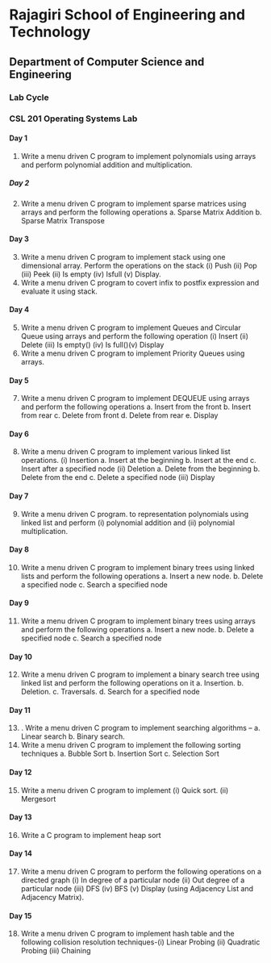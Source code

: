 # Rajagiri School of Engineering and Technology
## Department of Computer Science and Engineering

### Lab Cycle
### CSL 201 Operating Systems Lab

#### Day 1 
1. Write a menu driven C program to implement polynomials using arrays and perform polynomial addition and multiplication.

##### Day 2
2. Write a menu driven C program to implement sparse matrices using arrays and perform the following operations
a. Sparse Matrix Addition
b. Sparse Matrix Transpose

#### Day 3
3. Write a menu driven C program to implement stack using one dimensional array. Perform the operations on the stack (i) Push (ii) Pop (iii) Peek (ii) Is empty (iv) Isfull (v) Display.
4. Write a menu driven C program to covert infix to postfix expression and evaluate it using stack.

#### Day 4
5. Write a menu driven C program to implement Queues and Circular Queue using arrays and perform the following operation (i) Insert (ii) Delete (iii) Is empty() (iv) Is full()(v) Display
6. Write a menu driven C program to implement Priority Queues using arrays.

#### Day 5
7. Write a menu driven C program to implement DEQUEUE using arrays and perform the following operations
a. Insert from the front
b. Insert from rear
c. Delete from front
d. Delete from rear
e. Display

#### Day 6
8. Write a menu driven C program to implement various linked list operations.
(i) Insertion
a. Insert at the beginning
b. Insert at the end
c. Insert after a specified node
(ii) Deletion
a. Delete from the beginning
b. Delete from the end
c. Delete a specified node
(iii) Display

#### Day 7
9. Write a menu driven C program. to representation polynomials using linked list and perform (i) polynomial addition and (ii) polynomial multiplication.

#### Day 8
10. Write a menu driven C program to implement binary trees using linked lists and perform the following operations
a. Insert a new node.
b. Delete a specified node
c. Search a specified node

#### Day 9
11. Write a menu driven C program to implement binary trees using arrays and perform the following operations
a. Insert a new node.
b. Delete a specified node
c. Search a specified node

#### Day 10
12. Write a menu driven C program to implement a binary search tree using linked list and perform the following operations on it
a. Insertion.
b. Deletion.
c. Traversals.
d. Search for a specified node

#### Day 11
13. . Write a menu driven C program to implement searching algorithms –
a. Linear search
b. Binary search.
14. Write a menu driven C program to implement the following sorting
techniques
a. Bubble Sort
b. Insertion Sort
c. Selection Sort

#### Day 12
15. Write a menu driven C program to implement (i) Quick sort. (ii) Mergesort

#### Day 13
16. Write a C program to implement heap sort

#### Day 14
17. Write a menu driven C program to perform the following operations on a directed graph
(i) In degree of a particular node
(ii) Out degree of a particular node
(iii) DFS
(iv) BFS
(v) Display (using Adjacency List and Adjacency Matrix).

#### Day 15
18. Write a menu driven C program to implement hash table and the following collision resolution techniques-(i) Linear Probing (ii) Quadratic Probing (iii) Chaining
